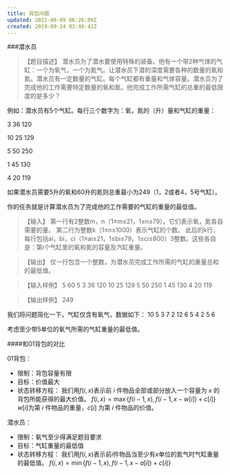 ```yaml
---
title: 背包问题
updated: 2022-08-09 06:26:09Z
created: 2019-09-24 03:40:42Z
---
```


###潜水员


>【题目描述】
潜水员为了潜水要使用特殊的装备。他有一个带2种气体的气缸：一个为氧气，一个为氮气。让潜水员下潜的深度需要各种的数量的氧和氮。潜水员有一定数量的气缸。每个气缸都有重量和气体容量。潜水员为了完成他的工作需要特定数量的氧和氮。他完成工作所需气缸的总重的最低限度的是多少？

例如：潜水员有5个气缸。每行三个数字为：氧，氮的（升）量和气缸的重量：

3 36 120

10 25 129

5 50 250

1 45 130

4 20 119

如果潜水员需要5升的氧和60升的氮则总重最小为249（1，2或者4，5号气缸）。

你的任务就是计算潜水员为了完成他的工作需要的气缸的重量的最低值。

>【输入】
第一行有2整数m，n（1≤m≤21，1≤n≤79）。它们表示氧，氮各自需要的量。
第二行为整数k（1≤n≤1000）表示气缸的个数。
此后的k行，每行包括ai，bi，ci（1≤ai≤21，1≤bi≤79，1≤ci≤800）3整数。这些各自是：第i个气缸里的氧和氮的容量及汽缸重量。

>【输出】
仅一行包含一个整数，为潜水员完成工作所需的气缸的重量总和的最低值。

>【输入样例】
5 60
5
3 36 120
10 25 129
5 50 250
1 45 130
4 20 119

>【输出样例】
249







我们将问题简化一下，气缸仅含有氧气，数据如下：
10
5
3 7
2 12
6 5
4 2
5 6

考虑至少带5单位的氧气所需的气缸重量的最低值。

####和01背包的对比

01背包：
* 限制：背包容量有限
* 目标：价值最大
* 状态转移方程：
我们用$f(i, x)$表示前 $i$ 件物品全部或部分放入一个容量为 $x$ 的背包所能获得的最大价值。
 $f(i, x) = \max\{f(i - 1, x), f(i - 1, x - w[i]) + c[i]\}$ 
$w[i]$为第 $i$ 件物品的重量，$c[i]$ 为第 $i$ 件物品的价值。



潜水员：
* 限制：氧气至少得满足题目要求
* 目标：气缸重量的最低值
* 状态转移方程：
 我们用$f(i, x)$表示前$i$件物品当至少有$x$单位的氮气时气缸重量的最低值。
     $f(i, x) = \min\{f(i-1,x), f(i-1, x-a[i])+c[i]\}$


  







